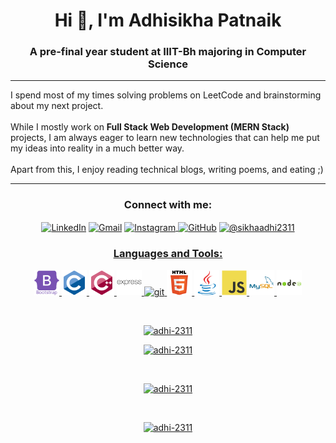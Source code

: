 <!-- Header-->

<h1 align="center">Hi 👋, I'm Adhisikha Patnaik</h1>
<h3 align="center">A pre-final year student at IIIT-Bh majoring in Computer Science</h3>

<!-- About me-->
<hr>
<p>
I spend most of my times solving problems on LeetCode and brainstorming about my next project.<br><br>
While I mostly work on <b>Full Stack Web Development (MERN Stack)</b> projects, I am always eager to learn new technologies that can help me put my ideas into reality in a much better way.<br><br>
Apart from this, I enjoy reading technical blogs, writing poems, and eating ;)
</p>
<!-- Profile-->
<hr>
<h3 align="center">Connect with me:</h3>
<p align="center">
  <a href="https://www.linkedin.com/in/adhisikha-patnaik-412208192" target="blank"><img align="center" src="https://img.icons8.com/bubbles/50/000000/linkedin.png"  alt="LinkedIn"/></a>
 <a href="mailto:sikhaadhi2311@gmail.com"><img align="center" src="https://img.icons8.com/bubbles/50/000000/gmail.png" alt="Gmail"/></a>
  <a href="https://instagram.com/_spilt._.ink_" target="blank"><img align="center" src="https://img.icons8.com/bubbles/50/000000/instagram.png" alt="Instagram"/> </a>
  <a href="https://github.com/adhi_2311" target="blank"><img align="center" src="https://img.icons8.com/bubbles/50/000000/github.png" alt="GitHub"/></a>
  <a href="https://medium.com/@sikhaadhi2311" target="blank"><img align="center" src="https://img.icons8.com/bubbles/50/000000/medium-new.png" alt="@sikhaadhi2311"</a>
</p>

<!-- Languages and Tools-->

<h3 align="center">Languages and Tools:</h3>
<p align="center"> <a href="https://getbootstrap.com" target="_blank"> <img src="https://raw.githubusercontent.com/devicons/devicon/master/icons/bootstrap/bootstrap-plain-wordmark.svg" alt="bootstrap" width="40" height="40"/> </a> <a href="https://www.cprogramming.com/" target="_blank"> <img src="https://raw.githubusercontent.com/devicons/devicon/master/icons/c/c-original.svg" alt="c" width="40" height="40"/> </a> <a href="https://www.w3schools.com/cpp/" target="_blank"> <img src="https://raw.githubusercontent.com/devicons/devicon/master/icons/cplusplus/cplusplus-original.svg" alt="cplusplus" width="40" height="40"/> </a> <a href="https://expressjs.com" target="_blank"> <img src="https://raw.githubusercontent.com/devicons/devicon/master/icons/express/express-original-wordmark.svg" alt="express" width="40" height="40"/> </a> <a href="https://git-scm.com/" target="_blank"> <img src="https://www.vectorlogo.zone/logos/git-scm/git-scm-icon.svg" alt="git" width="40" height="40"/> </a> <a href="https://www.w3.org/html/" target="_blank"> <img src="https://raw.githubusercontent.com/devicons/devicon/master/icons/html5/html5-original-wordmark.svg" alt="html5" width="40" height="40"/> </a> <a href="https://www.java.com" target="_blank"> <img src="https://raw.githubusercontent.com/devicons/devicon/master/icons/java/java-original.svg" alt="java" width="40" height="40"/> </a> <a href="https://developer.mozilla.org/en-US/docs/Web/JavaScript" target="_blank"> <img src="https://raw.githubusercontent.com/devicons/devicon/master/icons/javascript/javascript-original.svg" alt="javascript" width="40" height="40"/> </a> <a href="https://www.mysql.com/" target="_blank"> <img src="https://raw.githubusercontent.com/devicons/devicon/master/icons/mysql/mysql-original-wordmark.svg" alt="mysql" width="40" height="40"/> </a> <a href="https://nodejs.org" target="_blank"> <img src="https://raw.githubusercontent.com/devicons/devicon/master/icons/nodejs/nodejs-original-wordmark.svg" alt="nodejs" width="40" height="40"/ </a> 
</p>
<br>


<!-- Stats-->

<p align="center"> <img src="https://komarev.com/ghpvc/?username=adhi-2311&label=Profile%20views&color=0e75b6&style=flat" alt="adhi-2311" /> </p>
<p align="center"><img src="https://github-readme-stats.vercel.app/api/top-langs?username=adhi-2311&show_icons=true&locale=en&layout=compact" alt="adhi-2311" /></p>
<br>
<p align="center"><img src="https://github-readme-stats.vercel.app/api?username=adhi-2311&show_icons=true&locale=en" alt="adhi-2311" /></p>
<br>
<p align="center"><img src="https://github-readme-streak-stats.herokuapp.com/?user=adhi-2311&" alt="adhi-2311" /></p>
                                                                                                            

